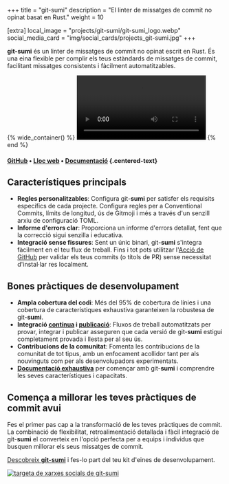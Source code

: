 +++
title = "git-sumi"
description = "El linter de missatges de commit no opinat basat en Rust."
weight = 10

[extra]
local_image = "projects/git-sumi/git-sumi_logo.webp"
social_media_card = "img/social_cards/projects_git-sumi.jpg"
+++

**git-sumi** és un linter de missatges de commit no opinat escrit en Rust. És una eina flexible per complir els teus estàndards de missatges de commit, facilitant missatges consistents i fàcilment automatitzables.

{% wide_container() %}
<video controls src="https://cdn.jsdelivr.net/gh/welpo/git-sumi@main/assets/git-sumi_demo.mp4" title="demo de git-sumi"></video>
{% end %}

#### [GitHub](https://github.com/welpo/git-sumi) • [Lloc web](https://sumi.rs/) • [Documentació](https://sumi.rs/docs/) {.centered-text}

## Característiques principals

- **Regles personalitzables**: Configura git-**sumi** per satisfer els requisits específics de cada projecte. Configura regles per a Conventional Commits, límits de longitud, ús de Gitmoji i més a través d'un senzill arxiu de configuració TOML.
- **Informe d'errors clar**: Proporciona un informe d'errors detallat, fent que la correcció sigui senzilla i educativa.
- **Integració sense fissures**: Sent un únic binari, git-**sumi** s'integra fàcilment en el teu flux de treball. Fins i tot pots utilitzar l'[Acció de GitHub](https://github.com/welpo/git-sumi-action) per validar els teus commits (o títols de PR) sense necessitat d'instal·lar res localment.

## Bones pràctiques de desenvolupament

- **Ampla cobertura del codi**: Més del 95% de cobertura de línies i una cobertura de característiques exhaustiva garanteixen la robustesa de git-**sumi**.
- **Integració [contínua](https://github.com/welpo/git-sumi/blob/main/.github/workflows/ci.yml) i [publicació](https://github.com/welpo/git-sumi/blob/main/.github/workflows/release.yml)**: Fluxos de treball automatitzats per provar, integrar i publicar asseguren que cada versió de git-**sumi** estigui completament provada i llesta per al seu ús.
- **Contribucions de la comunitat**: Fomenta les contribucions de la comunitat de tot tipus, amb un enfocament acollidor tant per als nouvinguts com per als desenvolupadors experimentats.
- [**Documentació exhaustiva**](https://sumi.rs/docs/) per començar amb git-**sumi** i comprendre les seves característiques i capacitats.

## Comença a millorar les teves pràctiques de commit avui

Fes el primer pas cap a la transformació de les teves pràctiques de commit. La combinació de flexibilitat, retroalimentació detallada i fàcil integració de git-**sumi** el converteix en l'opció perfecta per a equips i individus que busquen millorar els seus missatges de commit.

[Descobreix **git-sumi**](https://sumi.rs/) i fes-lo part del teu kit d'eines de desenvolupament.

[![targeta de xarxes socials de git-sumi](/img/social_cards/projects_git-sumi.jpg)](https://sumi.rs/)
